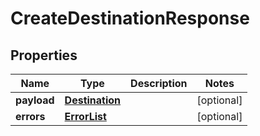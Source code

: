 # CreateDestinationResponse

## Properties
Name | Type | Description | Notes
------------ | ------------- | ------------- | -------------
**payload** | [**Destination**](Destination.md) |  |  [optional]
**errors** | [**ErrorList**](ErrorList.md) |  |  [optional]
